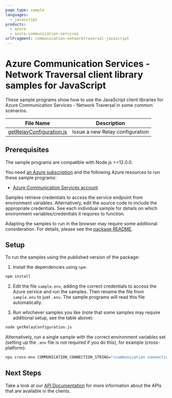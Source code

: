 ```yaml
---
page_type: sample
languages:
  - javascript
products:
  - azure
  - azure-communication-services
urlFragment: communication-networktraversal-javascript
---
```


# Azure Communication Services - Network Traversal client library samples for JavaScript

These sample programs show how to use the JavaScript client libraries for Azure Communication Services - Network Traversal in some common scenarios.

| **File Name**                                     | **Description**                 |
| ------------------------------------------------- | ------------------------------- |
| [getRelayConfiguration.js][getrelayconfiguration] | Issue a new Relay configuration |

## Prerequisites

The sample programs are compatible with Node.js >=12.0.0.

You need [an Azure subscription][freesub] and the following Azure resources to run these sample programs:

- [Azure Communication Services account][createinstance_azurecommunicationservicesaccount]

Samples retrieve credentials to access the service endpoint from environment variables. Alternatively, edit the source code to include the appropriate credentials. See each individual sample for details on which environment variables/credentials it requires to function.

Adapting the samples to run in the browser may require some additional consideration. For details, please see the [package README][package].

## Setup

To run the samples using the published version of the package:

1. Install the dependencies using `npm`:

```bash
npm install
```

2. Edit the file `sample.env`, adding the correct credentials to access the Azure service and run the samples. Then rename the file from `sample.env` to just `.env`. The sample programs will read this file automatically.

3. Run whichever samples you like (note that some samples may require additional setup, see the table above):

```bash
node getRelayConfiguration.js
```

Alternatively, run a single sample with the correct environment variables set (setting up the `.env` file is not required if you do this), for example (cross-platform):

```bash
npx cross-env COMMUNICATION_CONNECTION_STRING="<communication connection string>" node getRelayConfiguration.js
```

## Next Steps

Take a look at our [API Documentation][apiref] for more information about the APIs that are available in the clients.

[getrelayconfiguration]: https://github.com/Azure/azure-sdk-for-js/blob/master/sdk/communication/communication-networktraversal/samples/v1/javascript/getRelayConfiguration.js
[apiref]: https://docs.microsoft.com/javascript/api/@azure/communication-networktraversal
[freesub]: https://azure.microsoft.com/free/
[createinstance_azurecommunicationservicesaccount]: https://docs.microsoft.com/azure/communication-services/quickstarts/create-communication-resource
[package]: https://github.com/Azure/azure-sdk-for-js/tree/master/sdk/communication/communication-networktraversal/README.md
